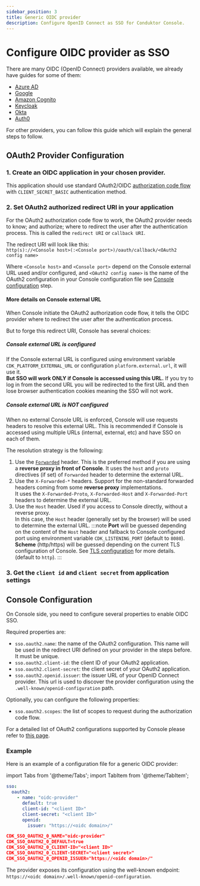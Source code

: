 ```yaml
---
sidebar_position: 3
title: Generic OIDC provider
description: Configure OpenID Connect as SSO for Conduktor Console.
---
```


# Configure OIDC provider as SSO

There are many OIDC (OpenID Connect) providers available, we already have guides for some of them:
- [Azure AD](azure.md)
- [Google](google.md)
- [Amazon Cognito](amazon-cognito.md)
- [Keycloak](keycloak.md)
- [Okta](okta.md)
- [Auth0](auth0.md)

For other providers, you can follow this guide which will explain the general steps to follow.

## OAuth2 Provider Configuration

### 1. Create an OIDC application in your chosen provider.   
This application should use standard OAuth2/OIDC [authorization code flow](https://openid.net/specs/openid-connect-core-1_0.html#CodeFlowAuth) with `CLIENT_SECRET_BASIC` authentication method.

### 2. Set OAuth2 authorized redirect URI in your application

For the OAuth2 authorization code flow to work, the OAuth2 provider needs to know; and authorize; where to redirect the user after the authentication process. 
This is called the `redirect URI` or `callback URI`. 

The redirect URI will look like this:    
`http(s)://<Console host>(:<Console port>)/oauth/callback/<OAuth2 config name>`

Where `<Console host>` and `<Console port>` depend on the Console external URL used and/or configured, and `<OAuth2 config name>` is the name of the OAuth2 configuration in your Console configuration file see [Console configuration](#console-configuration) step.

#### More details on Console external URL
When Console initiate the OAuth2 authorization code flow, it tells the OIDC provider where to redirect the user after the authentication process.

But to forge this redirect URI, Console has several choices: 

##### Console external URL is configured

If the Console external URL is configured using environment variable `CDK_PLATFORM_EXTERNAL_URL` or configuration `platform.external.url`, it will use it.    
**But SSO will work ONLY if Console is accessed using this URL.** 
If you try to log in from the second URL you will be redirected to the first URL and then lose browser authentication cookies meaning the SSO will not work.

##### Console external URL is NOT configured

When no external Console URL is enforced, Console will use requests headers to resolve this external URL.
This is recommended if Console is accessed using multiple URLs (internal, external, etc) and have SSO on each of them.

The resolution strategy is the following:
1. Use the [`Forwarded`](https://developer.mozilla.org/en-US/docs/Web/HTTP/Headers/Forwarded) header. This is the preferred method if you are using a **reverse proxy in front of Console**. 
It uses the `host` and `proto` directives (if set) of `Forwarded` header to determine the external URL.
2. Use the `X-Forwarded-*` headers. Support for the non-standard forwarded headers coming from some **reverse proxy** implementations.    
It uses the `X-Forwarded-Proto`, `X-Forwarded-Host` and `X-Forwarded-Port` headers to determine the external URL.
3. Use the `Host` header. Used if you access to Console directly, without a reverse proxy.   
In this case, the `Host` header (generally set by the browser) will be used to determine the external URL. 
:::note
**Port** will be guessed depending on the content of the `Host` header and fallback to Console configured port using environment variable `CDK_LISTENING_PORT` (default to `8080`).   
**Scheme** (http/https) will be guessed depending on the current TLS configuration of Console. See [TLS configuration](../../ssl-tls-configuration.md) for more details. (default to `http`).
:::

### 3. Get the `client id` and `client secret` from application settings

## Console Configuration

On Console side, you need to configure several properties to enable OIDC SSO.

Required properties are:
- `sso.oauth2.name`: the name of the OAuth2 configuration. This name will be used in the redirect URI defined on your provider in the steps before. It must be unique.
- `sso.oauth2.client-id`: the client ID of your OAuth2 application.
- `sso.oauth2.client-secret`: the client secret of your OAuth2 application.
- `sso.oauth2.openid.issuer`: the issuer URL of your OpenID Connect provider. This url is used to discover the provider configuration using the `.well-known/openid-configuration` path.

Optionally, you can configure the following properties:
- `sso.oauth2.scopes`: the list of scopes to request during the authorization code flow.

For a detailed list of OAuth2 configurations supported by Console please refer to [this page](../../env-variables.md#oauth2-properties).

### Example
Here is an example of a configuration file for a generic OIDC provider:

import Tabs from '@theme/Tabs'; import TabItem from '@theme/TabItem';

<Tabs>
<TabItem value="YAML  File" label="YAML File">

```yaml title="platform-config.yaml"
sso:
  oauth2:
    - name: "oidc-provider"
      default: true
      client-id: "<client ID>"
      client-secret: "<client ID>"
      openid:
        issuer: "https://<oidc domain>/"
```

</TabItem>
<TabItem value="Environment Variables" label="Environment Variables">

```json title=".env"
CDK_SSO_OAUTH2_0_NAME="oidc-provider"
CDK_SSO_OAUTH2_0_DEFAULT=true
CDK_SSO_OAUTH2_0_CLIENT-ID="<client ID>"
CDK_SSO_OAUTH2_0_CLIENT-SECRET="<client secret>"
CDK_SSO_OAUTH2_0_OPENID_ISSUER="https://<oidc domain>/"
```

</TabItem>
</Tabs>

The provider exposes its configuration using the well-known endpoint: `https://<oidc domain>/.well-known/openid-configuration`.
